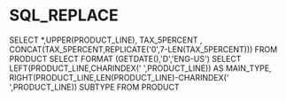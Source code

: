 # SQL_REPLACE
SELECT *,UPPER(PRODUCT_LINE),
TAX_5PERCENT , CONCAT(TAX_5PERCENT,REPLICATE('0',7-LEN(TAX_5PERCENT))) 
FROM PRODUCT
SELECT FORMAT (GETDATE(),'D','ENG-US')
SELECT LEFT(PRODUCT_LINE,CHARINDEX(' ',PRODUCT_LINE)) AS MAIN_TYPE,
RIGHT(PRODUCT_LINE,LEN(PRODUCT_LINE)-CHARINDEX(' ',PRODUCT_LINE)) SUBTYPE
FROM PRODUCT
